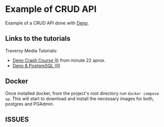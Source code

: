 # Example of CRUD API

Example of a CRUD API done with [Deno](https://deno.land/).

## Links to the tutorials

Traversy Media Tutorials:

- [Deno Crash Course (I)](https://www.youtube.com/watch?v=NHHhiqwcfRM) from
  minute 22 aprox.
- [Deno & PostgreSQL (II)](https://www.youtube.com/watch?v=KuaI6mphFNc)

## Docker

Once installed docker, from the project's root directory run `docker compose up`. This will start to download and install the necessary images for both, postgres and PGAdmin.

## ISSUES

